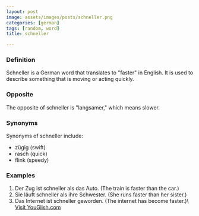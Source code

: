 ```yaml
---
layout: post
image: assets/images/posts/schneller.png
categories: [german]
tags: [random, word]
title: schneller

---
```


### Definition
Schneller is a German word that translates to "faster" in English. It is used to describe something that is moving or acting quickly.

### Opposite
The opposite of schneller is "langsamer," which means slower.

### Synonyms
Synonyms of schneller include:
- zügig (swift)
- rasch (quick)
- flink (speedy)

### Examples
1. Der Zug ist schneller als das Auto. (The train is faster than the car.)
2. Sie läuft schneller als ihre Schwester. (She runs faster than her sister.)
3. Das Internet ist schneller geworden. (The internet has become faster.)\ <a id="yg-widget-0" class="youglish-widget" data-query="schneller" data-lang="german" data-components="8412" data-auto-start="0" data-bkg-color="theme_light" data-title="How%20to%20pronounce%20schneller%20in%20German"  rel="nofollow" href="https://youglish.com">Visit YouGlish.com</a><script async src="https://youglish.com/public/emb/widget.js" charset="utf-8"></script>